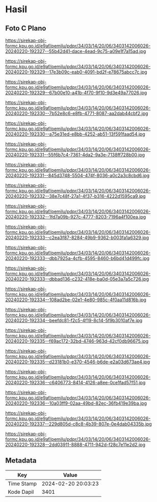 # Hasil

## Foto C Plano

https://sirekap-obj-formc.kpu.go.id/e9af/pemilu/pdpr/34/03/14/20/06/3403142006026-20240220-192327--55b42d41-dace-4ead-9c75-a09e1f7a15ad.jpg

https://sirekap-obj-formc.kpu.go.id/e9af/pemilu/pdpr/34/03/14/20/06/3403142006026-20240220-192329--17e3b09c-eab0-4091-bd2f-e78675abcc7c.jpg

https://sirekap-obj-formc.kpu.go.id/e9af/pemilu/pdpr/34/03/14/20/06/3403142006026-20240220-192329--67b00e10-a41b-4f70-9f10-9d3e49a77026.jpg

https://sirekap-obj-formc.kpu.go.id/e9af/pemilu/pdpr/34/03/14/20/06/3403142006026-20240220-192330--7b52e8c6-e8fb-4771-8087-aa2dab44cbf2.jpg

https://sirekap-obj-formc.kpu.go.id/e9af/pemilu/pdpr/34/03/14/20/06/3403142006026-20240220-192330--a75e31ed-e8bb-4252-ab51-13f591faad54.jpg

https://sirekap-obj-formc.kpu.go.id/e9af/pemilu/pdpr/34/03/14/20/06/3403142006026-20240220-192331--55f6b7c4-7361-4da2-9a3e-7138ff728b00.jpg

https://sirekap-obj-formc.kpu.go.id/e9af/pemilu/pdpr/34/03/14/20/06/3403142006026-20240220-192331--845d3748-5504-474f-8036-a0c2a3c8cbd6.jpg

https://sirekap-obj-formc.kpu.go.id/e9af/pemilu/pdpr/34/03/14/20/06/3403142006026-20240220-192332--38e7c48f-27a1-4f37-b316-4222d1595ca9.jpg

https://sirekap-obj-formc.kpu.go.id/e9af/pemilu/pdpr/34/03/14/20/06/3403142006026-20240220-192332--1fd7a09b-927c-4777-8203-7196a4f100ea.jpg

https://sirekap-obj-formc.kpu.go.id/e9af/pemilu/pdpr/34/03/14/20/06/3403142006026-20240220-192333--c2ea3f87-8284-49b9-9362-b003fa1a6329.jpg

https://sirekap-obj-formc.kpu.go.id/e9af/pemilu/pdpr/34/03/14/20/06/3403142006026-20240220-192333--dbb7925a-4cfb-4595-8460-b6bd41d499fc.jpg

https://sirekap-obj-formc.kpu.go.id/e9af/pemilu/pdpr/34/03/14/20/06/3403142006026-20240220-192333--dbbad136-c232-418e-ba0d-05e3a7a5c726.jpg

https://sirekap-obj-formc.kpu.go.id/e9af/pemilu/pdpr/34/03/14/20/06/3403142006026-20240220-192334--108ad2be-02e1-4e80-985c-4f0aa11d816b.jpg

https://sirekap-obj-formc.kpu.go.id/e9af/pemilu/pdpr/34/03/14/20/06/3403142006026-20240220-192334--beefdc81-f2c5-4f19-8c14-5f9b3010af7e.jpg

https://sirekap-obj-formc.kpu.go.id/e9af/pemilu/pdpr/34/03/14/20/06/3403142006026-20240220-192335--f69ac172-32bd-4746-963d-42cf0db96675.jpg

https://sirekap-obj-formc.kpu.go.id/e9af/pemilu/pdpr/34/03/14/20/06/3403142006026-20240220-192335--d23181b0-e370-4546-b6de-e2a03d673ae4.jpg

https://sirekap-obj-formc.kpu.go.id/e9af/pemilu/pdpr/34/03/14/20/06/3403142006026-20240220-192336--c6406773-8414-4126-a8ee-0ce1fad57f51.jpg

https://sirekap-obj-formc.kpu.go.id/e9af/pemilu/pdpr/34/03/14/20/06/3403142006026-20240220-192336--10a03ff9-02aa-49bd-82ec-36fb419e39ba.jpg

https://sirekap-obj-formc.kpu.go.id/e9af/pemilu/pdpr/34/03/14/20/06/3403142006026-20240220-192337--229d805d-c8c8-4b39-807e-0e4dab04335b.jpg

https://sirekap-obj-formc.kpu.go.id/e9af/pemilu/pdpr/34/03/14/20/06/3403142006026-20240220-192328--2dd03911-8888-4711-942d-f28c7e11e2d2.jpg


## Metadata

| Key        | Value               |
| ---------- | ------------------- |
| Time Stamp | 2024-02-20 20:03:23 |
| Kode Dapil | 3401                |




